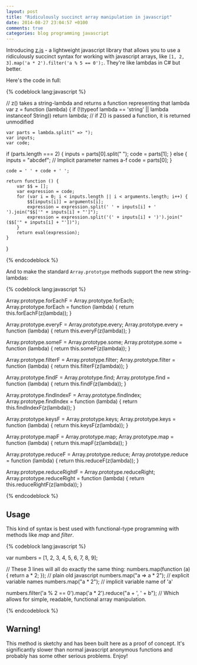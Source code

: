 ```yaml
---
layout: post
title: "Ridiculously succinct array manipulation in javascript"
date: 2014-08-27 23:04:57 +0100
comments: true
categories: blog programming javascript
---
```


Introducing [z.js](/docs/z.js) - a lightweight javascript library that allows you to use a ridiculously succinct syntax for working with javascript arrays, like `[1, 2, 3].map('a * 2').filter('a % 5 == 0');`. They're like lambdas in C# but better.

Here's the code in full:
 
{% codeblock lang:javascript %}

// z() takes a string-lambda and returns a function representing that lambda
var z = function (lambda) {
	if (!(typeof lambda == 'string' || lambda instanceof String))
		return lambda; // if Z() is passed a function, it is returned unmodified

	var parts = lambda.split(" => ");
	var inputs;
	var code;

  if (parts.length === 2)
	{
		inputs = parts[0].split(" ");
		code = parts[1];
	}
	else
	{
		inputs = "abcdef"; // Implicit parameter names a-f
		code = parts[0];
	}

	code = ' ' + code + ' ';

	return function () {
		var $$ = [];
		var expression = code;
		for (var i = 0; i < inputs.length || i < arguments.length; i++) {
			$$[inputs[i]] = arguments[i];
			expression = expression.split(' ' + inputs[i] + ' ').join("$$['" + inputs[i] + "']");
			expression = expression.split('(' + inputs[i] + ')').join("($$['" + inputs[i] + "'])");
		}
		return eval(expression);
	}
}

{% endcodeblock %}

And to make the standard `Array.prototype` methods support the new string-lambdas:
 
{% codeblock lang:javascript %}

Array.prototype.forEachF = Array.prototype.forEach;
Array.prototype.forEach = function (lambda) { return this.forEachF(z(lambda)); }

Array.prototype.everyF = Array.prototype.every;
Array.prototype.every = function (lambda) { return this.everyF(z(lambda)); }

Array.prototype.someF = Array.prototype.some;
Array.prototype.some = function (lambda) { return this.someF(z(lambda)); }

Array.prototype.filterF = Array.prototype.filter;
Array.prototype.filter = function (lambda) { return this.filterF(z(lambda)); }

Array.prototype.findF = Array.prototype.find;
Array.prototype.find = function (lambda) { return this.findF(z(lambda)); }

Array.prototype.findIndexF = Array.prototype.findIndex;
Array.prototype.findIndex = function (lambda) { return this.findIndexF(z(lambda)); }

Array.prototype.keysF = Array.prototype.keys;
Array.prototype.keys = function (lambda) { return this.keysF(z(lambda)); }

Array.prototype.mapF = Array.prototype.map;
Array.prototype.map = function (lambda) { return this.mapF(z(lambda)); }

Array.prototype.reduceF = Array.prototype.reduce;
Array.prototype.reduce = function (lambda) { return this.reduceF(z(lambda)); }

Array.prototype.reduceRightF = Array.prototype.reduceRight;
Array.prototype.reduceRight = function (lambda) { return this.reduceRightF(z(lambda)); }

{% endcodeblock %}

## Usage

This kind of syntax is best used with functional-type programming with methods like *map* and *filter*. 

{% codeblock lang:javascript %}

var numbers  = [1, 2, 3, 4, 5, 6, 7, 8, 9];

// These 3 lines will all do exactly the same thing:
numbers.map(function (a) { return a * 2; }); // plain old javascript
numbers.map("a => a * 2"); // explicit variable names
numbers.map("a * 2"); // implicit variable name of 'a'

numbers.filter('a % 2 == 0').map('a * 2').reduce("a + ', ' + b"); // Which allows for simple, readable, functional array manipulation.

{% endcodeblock %}

## Warning!

This method is sketchy and has been built here as a proof of concept. It's significantly slower than normal javascript anonymous functions and probably has some other serious problems. Enjoy!